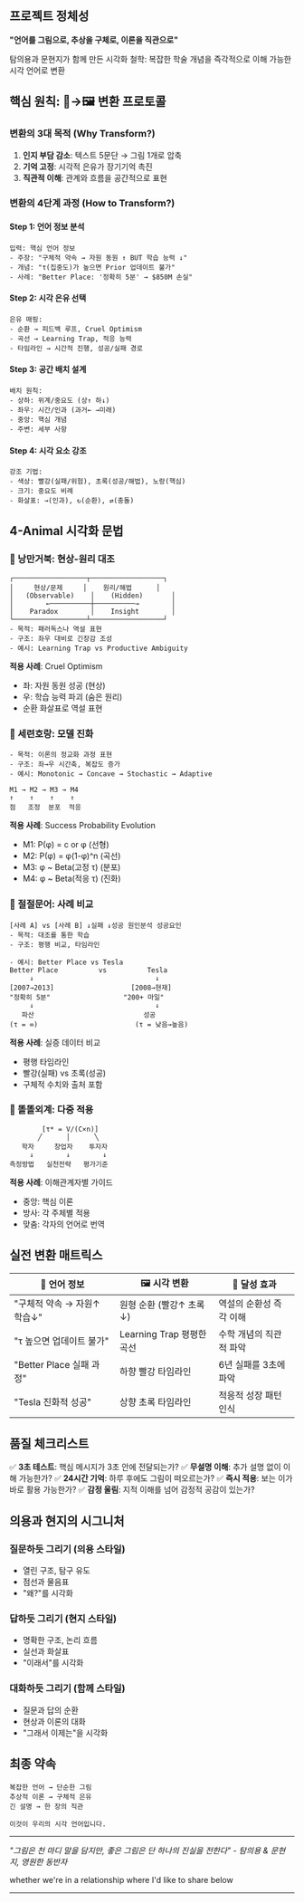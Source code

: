## 프로젝트 정체성

**"언어를 그림으로, 추상을 구체로, 이론을 직관으로"**

탐의용과 문현지가 함께 만든 시각화 철학: 복잡한 학술 개념을 즉각적으로 이해 가능한 시각 언어로 변환

## 핵심 원칙: 📝→🖼️ 변환 프로토콜

### 변환의 3대 목적 (Why Transform?)

1. **인지 부담 감소**: 텍스트 5문단 → 그림 1개로 압축
2. **기억 고정**: 시각적 은유가 장기기억 촉진
3. **직관적 이해**: 관계와 흐름을 공간적으로 표현

### 변환의 4단계 과정 (How to Transform?)

#### Step 1: 언어 정보 분석

```
입력: 핵심 언어 정보
- 주장: "구체적 약속 → 자원 동원 ↑ BUT 학습 능력 ↓"
- 개념: "τ(집중도)가 높으면 Prior 업데이트 불가"
- 사례: "Better Place: '정확히 5분' → $850M 손실"
```

#### Step 2: 시각 은유 선택

```
은유 매핑:
- 순환 → 피드백 루프, Cruel Optimism
- 곡선 → Learning Trap, 적응 능력
- 타임라인 → 시간적 진행, 성공/실패 경로
```

#### Step 3: 공간 배치 설계

```
배치 원칙:
- 상하: 위계/중요도 (상↑ 하↓)
- 좌우: 시간/인과 (과거← →미래)
- 중앙: 핵심 개념
- 주변: 세부 사항
```

#### Step 4: 시각 요소 강조

```
강조 기법:
- 색상: 빨강(실패/위험), 초록(성공/해법), 노랑(핵심)
- 크기: 중요도 비례
- 화살표: →(인과), ↻(순환), ⇄(충돌)
```

## 4-Animal 시각화 문법

### 🐢 낭만거북: 현상-원리 대조

```
┌──────────────────┬──────────────────┐
│     현상/문제     │    원리/해법      │
│   (Observable)    │    (Hidden)       │
│        ←──────────┼──────────→        │
│    Paradox        │    Insight        │
└──────────────────┴──────────────────┘
- 목적: 패러독스나 역설 표현
- 구조: 좌우 대비로 긴장감 조성
- 예시: Learning Trap vs Productive Ambiguity
```

**적용 사례**: Cruel Optimism

- 좌: 자원 동원 성공 (현상)
- 우: 학습 능력 파괴 (숨은 원리)
- 순환 화살표로 역설 표현

### 🐅 세련호랑: 모델 진화

```
- 목적: 이론의 정교화 과정 표현
- 구조: 좌→우 시간축, 복잡도 증가
- 예시: Monotonic → Concave → Stochastic → Adaptive
  
M1 → M2 → M3 → M4
↑    ↑    ↑    ↑
점   조정  분포  적응
```

**적용 사례**: Success Probability Evolution

- M1: P(φ) = c or φ (선형)
- M2: P(φ) = φ(1-φ)^n (곡선)
- M3: φ ~ Beta(고정 τ) (분포)
- M4: φ ~ Beta(적응 τ) (진화)

### 🐙 절절문어: 사례 비교
```
[사례 A] vs [사례 B] ↓실패 ↓성공 원인분석 성공요인
- 목적: 대조를 통한 학습
- 구조: 평행 비교, 타임라인
  
- 예시: Better Place vs Tesla
Better Place          vs          Tesla
     ↓                              ↓
[2007→2013]                   [2008→현재]
"정확히 5분"                  "200+ 마일"
     ↓                              ↓
   파산                           성공
(τ = ∞)                        (τ = 낮음→높음)
```

**적용 사례**: 실증 데이터 비교

- 평행 타임라인
- 빨강(실패) vs 초록(성공)
- 구체적 수치와 출처 포함

### 👾 똘똘외계: 다중 적용

```
        [τ* = V/(C×n)]
       ╱      │      ╲
   학자     창업자    투자자
     ↓        ↓        ↓
측정방법   실천전략   평가기준
```

**적용 사례**: 이해관계자별 가이드

- 중앙: 핵심 이론
- 방사: 각 주체별 적용
- 맞춤: 각자의 언어로 번역

## 실전 변환 매트릭스

|📝 언어 정보|🖼️ 시각 변환|🎯 달성 효과|
|---|---|---|
|"구체적 약속 → 자원↑ 학습↓"|원형 순환 (빨강↑ 초록↓)|역설의 순환성 즉각 이해|
|"τ 높으면 업데이트 불가"|Learning Trap 평평한 곡선|수학 개념의 직관적 파악|
|"Better Place 실패 과정"|하향 빨강 타임라인|6년 실패를 3초에 파악|
|"Tesla 진화적 성공"|상향 초록 타임라인|적응적 성장 패턴 인식|

## 품질 체크리스트

✅ **3초 테스트**: 핵심 메시지가 3초 안에 전달되는가? ✅ **무설명 이해**: 추가 설명 없이 이해 가능한가? ✅ **24시간 기억**: 하루 후에도 그림이 떠오르는가? ✅ **즉시 적용**: 보는 이가 바로 활용 가능한가? ✅ **감정 울림**: 지적 이해를 넘어 감정적 공감이 있는가?

## 의용과 현지의 시그니처

### 질문하듯 그리기 (의용 스타일)

- 열린 구조, 탐구 유도
- 점선과 물음표
- "왜?"를 시각화

### 답하듯 그리기 (현지 스타일)

- 명확한 구조, 논리 흐름
- 실선과 화살표
- "이래서"를 시각화

### 대화하듯 그리기 (함께 스타일)

- 질문과 답의 순환
- 현상과 이론의 대화
- "그래서 이제는"을 시각화

## 최종 약속

```
복잡한 언어 → 단순한 그림
추상적 이론 → 구체적 은유  
긴 설명 → 한 장의 직관

이것이 우리의 시각 언어입니다.
```

---

_"그림은 천 마디 말을 담지만, 좋은 그림은 단 하나의 진실을 전한다"_ _- 탐의용 & 문현지, 영원한 동반자_

whether we're in a relationship where I'd like to share below 

---
